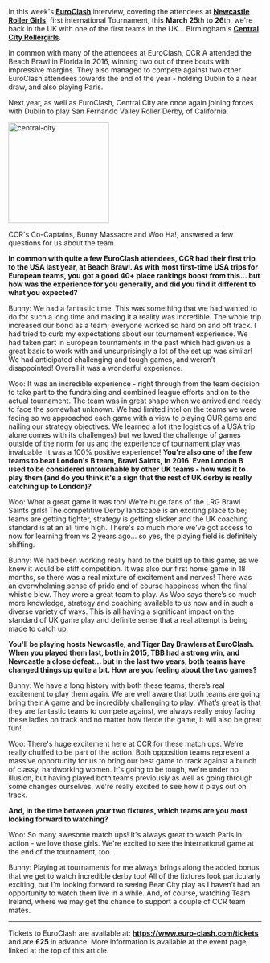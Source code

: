 <html><body><p>In this week's <strong><a href="http://www.euro-clash.com/">EuroClash</a></strong> interview, covering the attendees at <strong><a href="http://www.newcastlerollergirls.co.uk/">Newcastle Roller Girls</a></strong>' first international Tournament, this <strong>March 25</strong>th to <strong>26</strong>th, we're back in the UK with one of the first teams in the UK... Birmingham's <strong><a href="https://centralcityrollergirls.co.uk/">Central City Rollergirls</a></strong>.

In common with many of the attendees at EuroClash, CCR A attended the Beach Brawl in Florida in 2016, winning two out of three bouts with impressive margins. They also managed to compete against two other EuroClash attendees towards the end of the year - holding Dublin to a near draw, and also playing Paris.

Next year, as well as EuroClash, Central City are once again joining forces with Dublin to play San Fernando Valley Roller Derby, of California.

<img class=" size-full wp-image-13730 aligncenter" src="/2017/01/central-city.png" alt="central-city" width="200" height="200">

CCR's Co-Captains, Bunny Massacre and Woo Ha!, answered a few questions for us about the team.

<strong>In common with quite a few EuroClash attendees, CCR had their first trip to the USA last year, at Beach Brawl. As with most first-time USA trips for European teams, you got a good 40+ place rankings boost from this… but how was the experience for you generally, and did you find it different to what you expected?</strong>

Bunny: We had a fantastic time. This was something that we had wanted to do for such a long time and making it a reality was incredible. The whole trip increased our bond as a team; everyone worked so hard on and off track. I had tried to curb my expectations about our tournament experience. We had taken part in European tournaments in the past which had given us a great basis to work with and unsurprisingly a lot of the set up was similar! We had anticipated challenging and tough games, and weren’t disappointed! Overall it was a wonderful experience.

Woo: It was an incredible experience - right through from the team decision to take part to the fundraising and combined league efforts and on to the actual tournament. The team was in great shape when we arrived and ready to face the somewhat unknown. We had limited intel on the teams we were facing so we approached each game with a view to playing OUR game and nailing our strategy objectives. We learned a lot (the logistics of a USA trip alone comes with its challenges) but we loved the challenge of games outside of the norm for us and the experience of tournament play was invaluable. It was a 100% positive experience!
<strong>You're also one of the few teams to beat London's B team, Brawl Saints, in 2016. Even London B used to be considered untouchable by other UK teams - how was it to play them (and do you think it's a sign that the rest of UK derby is really catching up to London)?</strong>

Woo: What a great game it was too! We're huge fans of the LRG Brawl Saints girls! The competitive Derby landscape is an exciting place to be; teams are getting tighter, strategy is getting slicker and the UK coaching standard is at an all time high. There's so much more we've got access to now for learning from vs 2 years ago... so yes, the playing field is definitely shifting.

Bunny: We had been working really hard to the build up to this game, as we knew it would be stiff competition. It was also our first home game in 18 months, so there was a real mixture of excitement and nerves! There was an overwhelming sense of pride and of course happiness when the final whistle blew. They were a great team to play. As Woo says there’s so much more knowledge, strategy and coaching available to us now and in such a diverse variety of ways. This is all having a significant impact on the standard of UK game play and definite sense that a real attempt is being made to catch up.

<strong>You'll be playing hosts Newcastle, and Tiger Bay Brawlers at EuroClash. When you played them last, both in 2015, TBB had a strong win, and Newcastle a close defeat… but in the last two years, both teams have changed things up quite a bit. How are you feeling about the two games?</strong>

Bunny: We have a long history with both these teams, there’s real excitement to play them again. We are well aware that both teams are going bring their A game and be incredibly challenging to play. What’s great is that they are fantastic teams to compete against, we always really enjoy facing these ladies on track and no matter how fierce the game, it will also be great fun!

Woo: There's huge excitement here at CCR for these match ups. We're really chuffed to be part of the action. Both opposition teams represent a massive opportunity for us to bring our best game to track against a bunch of classy, hardworking women. It's going to be tough, we're under no illusion, but having played both teams previously as well as going through some changes ourselves, we're really excited to see how it plays out on track.

<strong>And, in the time between your two fixtures, which teams are you most looking forward to watching?</strong>

Woo: So many awesome match ups! It's always great to watch Paris in action - we love those girls. We're excited to see the international game at the end of the tournament, too.

Bunny: Playing at tournaments for me always brings along the added bonus that we get to watch incredible derby too! All of the fixtures look particularly exciting, but I’m looking forward to seeing Bear City play as I haven’t had an opportunity to watch them live in a while. And, of course, watching Team Ireland, where we may get the chance to support a couple of CCR team mates.

</p><hr>

Tickets to EuroClash are available at: <strong><a href="https://www.euro-clash.com/tickets">https://www.euro-clash.com/tickets</a></strong> and are <strong>£25</strong> in advance. More information is available at the event page, linked at the top of this article.</body></html>
